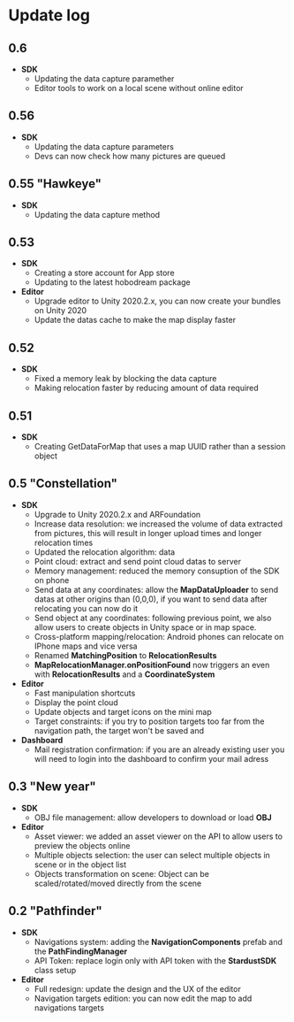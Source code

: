 # Update log
## 0.6
* **SDK**
    * Updating the data capture paramether
    * Editor tools to work on a local scene without online editor

## 0.56 
* **SDK**
    * Updating the data capture parameters
    * Devs can now check how many pictures are queued

## 0.55 "Hawkeye"
* **SDK**
    * Updating the data capture method

## 0.53
* **SDK**
    * Creating a store account for App store
    * Updating to the latest hobodream package
* **Editor**
    * Upgrade editor to Unity 2020.2.x, you can now create your bundles on Unity 2020
    * Update the datas cache to make the map display faster

## 0.52
* **SDK**
    * Fixed a memory leak by blocking the data capture
    * Making relocation faster by reducing amount of data required

## 0.51
* **SDK**
    * Creating GetDataForMap that uses a map UUID rather than a session object

## 0.5 "Constellation"
* **SDK**
    * Upgrade to Unity 2020.2.x and ARFoundation    
    * Increase data resolution: we increased the volume of data extracted from pictures, this will result in longer upload times and longer relocation times
    * Updated the relocation algorithm: data 
    * Point cloud: extract and send point cloud datas to server
    * Memory management: reduced the memory consuption of the SDK on phone  
    * Send data at any coordinates: allow the **MapDataUploader** to send datas at other origins than (0,0,0), if you want to send data after relocating you can now do it
    * Send object at any coordinates: following previous point, we also allow users to create objects in Unity space or in map space.
    * Cross-platform mapping/relocation: Android phones can relocate on IPhone maps and vice versa
    * Renamed **MatchingPosition** to **RelocationResults**
    * **MapRelocationManager.onPositionFound** now triggers an even with **RelocationResults** and a **CoordinateSystem**
* **Editor**
    * Fast manipulation shortcuts
    * Display the point cloud
    * Update objects and target icons on the mini map
    * Target constraints: if you try to position targets too far from the navigation path, the target won't be saved and 
* **Dashboard**
    * Mail registration confirmation: if you are an already existing user you will need to login into the dashboard to confirm your mail adress

## 0.3 "New year"
* **SDK**
    * OBJ file management: allow developers to download or load __OBJ__     
* **Editor**
    * Asset viewer: we added an asset viewer on the API to allow users to preview the objects online
    * Multiple objects selection: the user can select multiple objects in scene or in the object list
    * Objects transformation on scene: Object can be scaled/rotated/moved directly from the scene
 
## 0.2 "Pathfinder"
* **SDK**
    * Navigations system: adding the **NavigationComponents** prefab and the **PathFindingManager**
    * API Token: replace login only with API token with the **StardustSDK** class setup
* **Editor**
    * Full redesign: update the design and the UX of the editor
    * Navigation targets edition: you can now edit the map to add navigations targets
